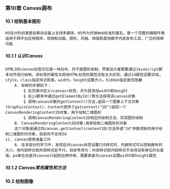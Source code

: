 ### 第10章 Canvas画布

#### 10.1 绘制基本图形
    H5设计的初衷是在移动设备上支持多媒体。H5作为开放Web标准的基石，是一个完整的编程环境
    适用于跨平台应用程序，视频和动画、图形、风格、排版和其他数字内容发布工具，广泛的网络功能

##### 10.1.1 认识Canvas
	HTML5的canvas标签仅仅是一块白布，并不是图形绘制，界面设计者需要通过JavaScript脚本对齐进行绘制。该标签的属性与其他HTML标签的属性没有太大区别，通过id属性设置ID名，style，class指定样式和类，width，height设置大小。hidden指定是否隐藏
		A. 绘制的步骤如下：
			§ 在页面中定义<canvas>标签，并为其添加width和Height
			§ 在js脚本中通过getElementById()等方法获得该canvas对象
			§ 调用canvas对象的getContext()方法,返回一个图像上下文对象(GraphicsContext)，Content提供了getcontext("2D")返回一个CanvasRenderingContent2D对象，用于绘制二维图形
			§ 调用CanvasRenderingContent2D响应的绘制方法，实现图形绘制
		B. CanvasRenderingContent2D对象:用来绘制二维图形的对象
		这个对象是通过向canvas.getContext(contextID)方法传递"2d"参数得到的用于绘制二维图形的对象，目前尚不支持3d
	ii. canvas使用准备工作
		A. 在本部分的学习中，发现在对canvas标签设置CSS样式时，内嵌样式可以控制画布的大小，但内部样式和外部样式却不行。目前考虑为：外部样式和内部样式不支持没有单位的长度值。px单位长度对canvas只起到拉伸作用，需要直接为canvas设置width和height属性

##### 10.1.2 Canvas常用属性和方法

#### 10.2 绘制图像